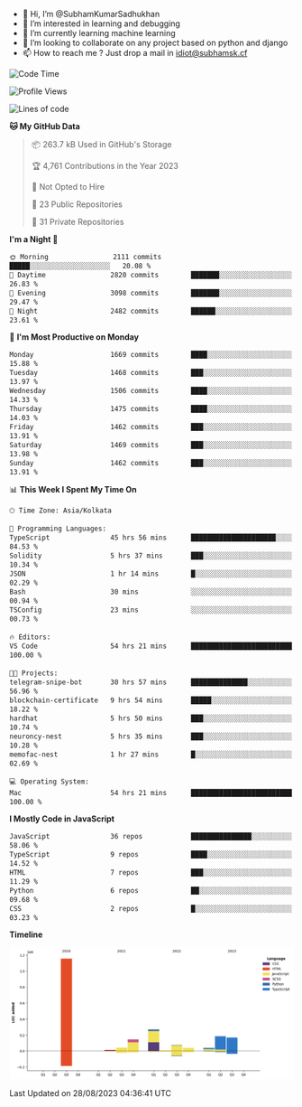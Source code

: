 - 👋 Hi, I’m @SubhamKumarSadhukhan
- 👀 I’m interested in learning and debugging
- 🌱 I’m currently learning machine learning
- 💞️ I’m looking to collaborate on any project based on python and django
- 📫 How to reach me ?
      Just drop a mail in idiot@subhamsk.cf

<!---
SubhamKumarSadhukhan/SubhamKumarSadhukhan is a ✨ special ✨ repository because its `README.md` (this file) appears on your GitHub profile.
You can click the Preview link to take a look at your changes.
--->


<!--START_SECTION:waka-->
![Code Time](http://img.shields.io/badge/Code%20Time-1%2C530%20hrs%2030%20mins-blue)

![Profile Views](http://img.shields.io/badge/Profile%20Views-14-blue)

![Lines of code](https://img.shields.io/badge/From%20Hello%20World%20I%27ve%20Written-2.1%20million%20lines%20of%20code-blue)

**🐱 My GitHub Data** 

> 📦 263.7 kB Used in GitHub's Storage 
 > 
> 🏆 4,761 Contributions in the Year 2023
 > 
> 🚫 Not Opted to Hire
 > 
> 📜 23 Public Repositories 
 > 
> 🔑 31 Private Repositories 
 > 
**I'm a Night 🦉** 

```text
🌞 Morning                2111 commits        █████░░░░░░░░░░░░░░░░░░░░   20.08 % 
🌆 Daytime                2820 commits        ███████░░░░░░░░░░░░░░░░░░   26.83 % 
🌃 Evening                3098 commits        ███████░░░░░░░░░░░░░░░░░░   29.47 % 
🌙 Night                  2482 commits        ██████░░░░░░░░░░░░░░░░░░░   23.61 % 
```
📅 **I'm Most Productive on Monday** 

```text
Monday                   1669 commits        ████░░░░░░░░░░░░░░░░░░░░░   15.88 % 
Tuesday                  1468 commits        ███░░░░░░░░░░░░░░░░░░░░░░   13.97 % 
Wednesday                1506 commits        ████░░░░░░░░░░░░░░░░░░░░░   14.33 % 
Thursday                 1475 commits        ████░░░░░░░░░░░░░░░░░░░░░   14.03 % 
Friday                   1462 commits        ███░░░░░░░░░░░░░░░░░░░░░░   13.91 % 
Saturday                 1469 commits        ███░░░░░░░░░░░░░░░░░░░░░░   13.98 % 
Sunday                   1462 commits        ███░░░░░░░░░░░░░░░░░░░░░░   13.91 % 
```


📊 **This Week I Spent My Time On** 

```text
🕑︎ Time Zone: Asia/Kolkata

💬 Programming Languages: 
TypeScript               45 hrs 56 mins      █████████████████████░░░░   84.53 % 
Solidity                 5 hrs 37 mins       ███░░░░░░░░░░░░░░░░░░░░░░   10.34 % 
JSON                     1 hr 14 mins        █░░░░░░░░░░░░░░░░░░░░░░░░   02.29 % 
Bash                     30 mins             ░░░░░░░░░░░░░░░░░░░░░░░░░   00.94 % 
TSConfig                 23 mins             ░░░░░░░░░░░░░░░░░░░░░░░░░   00.73 % 

🔥 Editors: 
VS Code                  54 hrs 21 mins      █████████████████████████   100.00 % 

🐱‍💻 Projects: 
telegram-snipe-bot       30 hrs 57 mins      ██████████████░░░░░░░░░░░   56.96 % 
blockchain-certificate   9 hrs 54 mins       █████░░░░░░░░░░░░░░░░░░░░   18.22 % 
hardhat                  5 hrs 50 mins       ███░░░░░░░░░░░░░░░░░░░░░░   10.74 % 
neuroncy-nest            5 hrs 35 mins       ███░░░░░░░░░░░░░░░░░░░░░░   10.28 % 
memofac-nest             1 hr 27 mins        █░░░░░░░░░░░░░░░░░░░░░░░░   02.69 % 

💻 Operating System: 
Mac                      54 hrs 21 mins      █████████████████████████   100.00 % 
```

**I Mostly Code in JavaScript** 

```text
JavaScript               36 repos            ███████████████░░░░░░░░░░   58.06 % 
TypeScript               9 repos             ████░░░░░░░░░░░░░░░░░░░░░   14.52 % 
HTML                     7 repos             ███░░░░░░░░░░░░░░░░░░░░░░   11.29 % 
Python                   6 repos             ██░░░░░░░░░░░░░░░░░░░░░░░   09.68 % 
CSS                      2 repos             █░░░░░░░░░░░░░░░░░░░░░░░░   03.23 % 
```



**Timeline**

![Lines of Code chart](https://raw.githubusercontent.com/SubhamKumarSadhukhan/SubhamKumarSadhukhan/main/assets/bar_graph.png)


 Last Updated on 28/08/2023 04:36:41 UTC
<!--END_SECTION:waka-->
